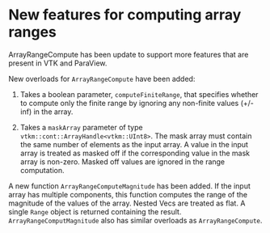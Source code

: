 # New features for computing array ranges

ArrayRangeCompute has been update to support more features that are present
in VTK and ParaView.

New overloads for `ArrayRangeCompute` have been added:
1. Takes a boolean parameter, `computeFiniteRange`, that specifies
whether to compute only the finite range by ignoring any non-finite values (+/-inf)
in the array.

2. Takes a `maskArray` parameter of type `vtkm::cont::ArrayHandle<vtkm::UInt8>`.
The mask array must contain the same number of elements as the input array.
A value in the input array is treated as masked off if the
corresponding value in the mask array is non-zero. Masked off values are ignored
in the range computation.

A new function `ArrayRangeComputeMagnitude` has been added. If the input array
has multiple components, this function computes the range of the magnitude of
the values of the array. Nested Vecs are treated as flat. A single `Range` object
is returned containing the result. `ArrayRangeComputMagnitude` also has similar
overloads as `ArrayRangeCompute`.
